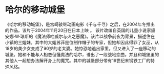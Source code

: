 # 哈尔的移动城堡

《哈尔的移动城堡》，是宫崎骏继动画电影《千与千寻》之后，在2004年冬推出的作品。该片于2004年11月20日在日本上映 。
该片改编自英国的儿童小说家黛安娜·W·琼斯的《魔法师哈威尔与火之恶魔》。该片以战争前夜为背景，描述住在小镇的三姐妹，其中的大姐苏菲是位制作帽子的专家，但她却因此得罪了女巫，从18岁的美少女变成了90岁的老太婆。她惊恐地逃出家里，但又进入了一座移动的城堡，她和不能与人相恋但懂魔法的哈尔，谱出了一段战地恋曲，并且和城堡里的其他人一起想办法解开身上的魔咒。其中的城堡部分带有19世纪末钢铁工厂的特殊风格。
